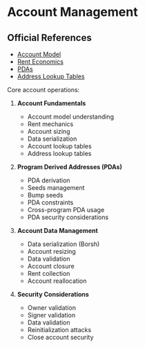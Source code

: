 # Account Management

## Official References

- [Account Model](https://docs.solana.com/developing/programming-model/accounts)
- [Rent Economics](https://docs.solana.com/developing/programming-model/accounts#rent)
- [PDAs](https://docs.solana.com/developing/programming-model/calling-between-programs#program-derived-addresses)
- [Address Lookup Tables](https://docs.solana.com/developing/lookup-tables)

Core account operations:

1. **Account Fundamentals**
   - Account model understanding
   - Rent mechanics
   - Account sizing
   - Data serialization
   - Account lookup tables
   - Address lookup tables

2. **Program Derived Addresses (PDAs)**
   - PDA derivation
   - Seeds management
   - Bump seeds
   - PDA constraints
   - Cross-program PDA usage
   - PDA security considerations

3. **Account Data Management**
   - Data serialization (Borsh)
   - Account resizing
   - Data validation
   - Account closure
   - Rent collection
   - Account reallocation

4. **Security Considerations**
   - Owner validation
   - Signer validation
   - Data validation
   - Reinitialization attacks
   - Close account security
